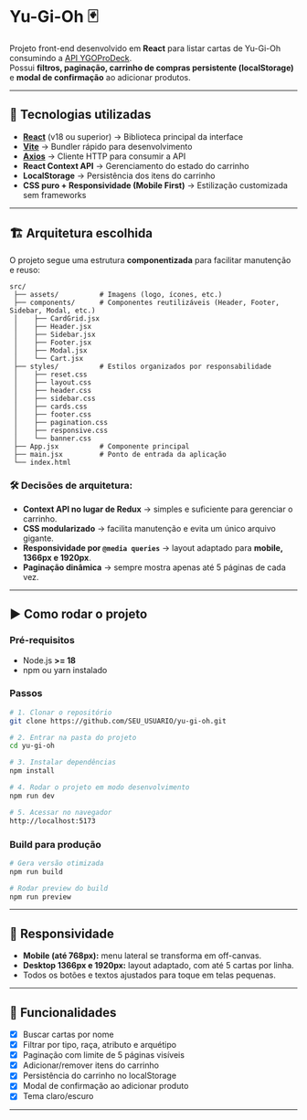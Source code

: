 # Yu-Gi-Oh  🃏  

Projeto front-end desenvolvido em **React** para listar cartas de Yu-Gi-Oh consumindo a [API YGOProDeck](https://db.ygoprodeck.com/api-guide/).  
Possui **filtros, paginação, carrinho de compras persistente (localStorage)** e **modal de confirmação** ao adicionar produtos.  

---

## 🚀 Tecnologias utilizadas  

- **[React](https://reactjs.org/)** (v18 ou superior) → Biblioteca principal da interface  
- **[Vite](https://vitejs.dev/)** → Bundler rápido para desenvolvimento  
- **[Axios](https://axios-http.com/)** → Cliente HTTP para consumir a API  
- **React Context API** → Gerenciamento do estado do carrinho  
- **LocalStorage** → Persistência dos itens do carrinho  
- **CSS puro + Responsividade (Mobile First)** → Estilização customizada sem frameworks  

---

## 🏗️ Arquitetura escolhida  

O projeto segue uma estrutura **componentizada** para facilitar manutenção e reuso:  

```
src/
 ├── assets/          # Imagens (logo, ícones, etc.)
 ├── components/      # Componentes reutilizáveis (Header, Footer, Sidebar, Modal, etc.)
 │    ├── CardGrid.jsx
 │    ├── Header.jsx
 │    ├── Sidebar.jsx
 │    ├── Footer.jsx
 │    ├── Modal.jsx
 │    └── Cart.jsx
 ├── styles/          # Estilos organizados por responsabilidade
 │    ├── reset.css
 │    ├── layout.css
 │    ├── header.css
 │    ├── sidebar.css
 │    ├── cards.css
 │    ├── footer.css
 │    ├── pagination.css
 │    ├── responsive.css
 │    └── banner.css
 ├── App.jsx          # Componente principal
 ├── main.jsx         # Ponto de entrada da aplicação
 └── index.html
```

### 🛠️ Decisões de arquitetura:
- **Context API no lugar de Redux** → simples e suficiente para gerenciar o carrinho.  
- **CSS modularizado** → facilita manutenção e evita um único arquivo gigante.  
- **Responsividade por `@media queries`** → layout adaptado para **mobile, 1366px e 1920px**.  
- **Paginação dinâmica** → sempre mostra apenas até 5 páginas de cada vez.  

---

## ▶️ Como rodar o projeto  

### Pré-requisitos  
- Node.js **>= 18**  
- npm ou yarn instalado  

### Passos  

```bash
# 1. Clonar o repositório
git clone https://github.com/SEU_USUARIO/yu-gi-oh.git

# 2. Entrar na pasta do projeto
cd yu-gi-oh

# 3. Instalar dependências
npm install

# 4. Rodar o projeto em modo desenvolvimento
npm run dev

# 5. Acessar no navegador
http://localhost:5173
```

### Build para produção  

```bash
# Gera versão otimizada
npm run build

# Rodar preview do build
npm run preview
```

---

## 📱 Responsividade  

- **Mobile (até 768px):** menu lateral se transforma em off-canvas.  
- **Desktop 1366px e 1920px:** layout adaptado, com até 5 cartas por linha.  
- Todos os botões e textos ajustados para toque em telas pequenas.  

---

## 📌 Funcionalidades  

- [x] Buscar cartas por nome  
- [x] Filtrar por tipo, raça, atributo e arquétipo  
- [x] Paginação com limite de 5 páginas visíveis  
- [x] Adicionar/remover itens do carrinho  
- [x] Persistência do carrinho no localStorage  
- [x] Modal de confirmação ao adicionar produto  
- [x] Tema claro/escuro  

---
